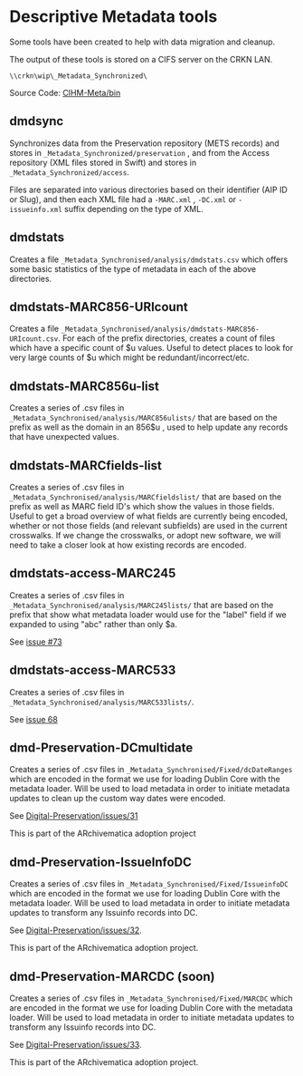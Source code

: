 # Descriptive Metadata tools


Some tools have been created to help with data migration and cleanup.

The output of these tools is stored on a CIFS server on the CRKN LAN.

`\\crkn\wip\_Metadata_Synchronized\`


Source Code: [CIHM-Meta/bin](../CIHM-Meta/bin)

## dmdsync

Synchronizes data from the Preservation repository (METS records) and stores in `_Metadata_Synchronized/preservation` , 
and from the Access repository (XML files stored in Swift) and stores in `_Metadata_Synchronized/access`.

Files are separated into various directories based on their identifier (AIP ID or Slug), and then each XML file had a 
`-MARC.xml` , `-DC.xml` or `-issueinfo.xml` suffix depending on the type of XML.

## dmdstats

Creates a file `_Metadata_Synchronised/analysis/dmdstats.csv` which offers some basic statistics of the type of metadata in each of the above directories.

## dmdstats-MARC856-URIcount

Creates a file `_Metadata_Synchronised/analysis/dmdstats-MARC856-URIcount.csv`. For each of the prefix directories, creates a count of files which have
a specific count of $u values. Useful to detect places to look for very large counts of $u which might be redundant/incorrect/etc.

## dmdstats-MARC856u-list

Creates a series of .csv files in `_Metadata_Synchronised/analysis/MARC856ulists/` that are based on the prefix as well as the domain in an 856$u , used to
help update any records that have unexpected values.

## dmdstats-MARCfields-list

Creates a series of .csv files in `_Metadata_Synchronised/analysis/MARCfieldslist/` that are based on the prefix as well as MARC field ID's which show the values in those fields.
Useful to get a broad overview of what fields are currently being encoded, whether or not those fields (and relevant subfields) are used in the current
crosswalks. If we change the crosswalks, or adopt new software, we will need to take a closer look at how existing records are encoded.

## dmdstats-access-MARC245

Creates a series of .csv files in `_Metadata_Synchronised/analysis/MARC245lists/` that are based on the prefix that show what metadata loader would
use for the "label" field if we expanded to using "abc" rather than only $a.

See [issue #73](https://github.com/crkn-rcdr/cihm-metadatabus/issues/73)

## dmdstats-access-MARC533

Creates a series of .csv files in `_Metadata_Synchronised/analysis/MARC533lists/`.

See [issue 68](https://github.com/crkn-rcdr/cihm-metadatabus/issues/68)

## dmd-Preservation-DCmultidate

Creates a series of .csv files in `_Metadata_Synchronised/Fixed/dcDateRanges` which are encoded in the format we use for loading Dublin Core with the metadata loader.
Will be used to load metadata in order to initiate metadata updates to clean up the custom way dates were encoded.

See [Digital-Preservation/issues/31](https://github.com/crkn-rcdr/Digital-Preservation/issues/31)

This is part of the ARchivematica adoption project

## dmd-Preservation-IssueInfoDC

Creates a series of .csv files in `_Metadata_Synchronised/Fixed/IssueinfoDC` which are encoded in the format we use for loading
Dublin Core with the metadata loader. Will be used to load metadata in order to initiate metadata updates to transform any Issuinfo records into DC.

See [Digital-Preservation/issues/32](https://github.com/crkn-rcdr/Digital-Preservation/issues/32).

This is part of the ARchivematica adoption project.


## dmd-Preservation-MARCDC (soon)

Creates a series of .csv files in `_Metadata_Synchronised/Fixed/MARCDC` which are encoded in the format we use for loading
Dublin Core with the metadata loader. Will be used to load metadata in order to initiate metadata updates to transform any Issuinfo records into DC.

See [Digital-Preservation/issues/33](https://github.com/crkn-rcdr/Digital-Preservation/issues/33).

This is part of the ARchivematica adoption project.
